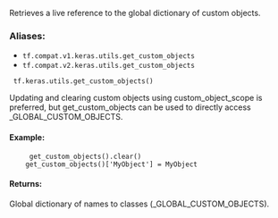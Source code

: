 
Retrieves a live reference to the global dictionary of custom objects.
### Aliases:
- `tf.compat.v1.keras.utils.get_custom_objects`
- `tf.compat.v2.keras.utils.get_custom_objects`

```
 tf.keras.utils.get_custom_objects()
```

Updating and clearing custom objects using custom_object_scope is preferred, but get_custom_objects can be used to directly access _GLOBAL_CUSTOM_OBJECTS.
#### Example:

```
     get_custom_objects().clear()
    get_custom_objects()['MyObject'] = MyObject
```
#### Returns:

Global dictionary of names to classes (_GLOBAL_CUSTOM_OBJECTS).
